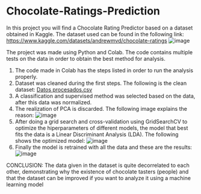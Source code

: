 # Chocolate-Ratings-Prediction
In this project you will find a Chocolate Rating Predictor based on a dataset obtained in Kaggle.
The dataset used can be found in the following link: https://www.kaggle.com/datasets/andrewmvd/chocolate-ratings
![image](https://user-images.githubusercontent.com/98425571/169709868-941126cb-ae21-4aba-9488-5613c5964369.png)

The project was made using Python and Colab. The code contains multiple tests on the data in order to obtain the best method for analysis. 
1. The code made in Colab has the steps listed in order to run the analysis properly.
2. Dataset was cleaned during the first steps. The following is the clean dataset:
[Datos procesados.csv](https://github.com/pazju/Chocolate-Ratings-Prediction/files/8750000/Datos.procesados.csv)
3. A classification and supervised method was selected based on the data, after this data was normalized.
4. The realization of PCA is discarded. The following image explains the reason: ![image](https://user-images.githubusercontent.com/98425571/169710216-60804549-8b84-468f-b3fb-67b21dd4dffc.png)
5. After doing a grid search and cross-validation using GridSearchCV to optimize the hiperparameters of different models, the model that best fits the data is a Linear Discriminant Analysis (LDA). The following shows the optimized model: ![image](https://user-images.githubusercontent.com/98425571/169710334-a3ea2846-94cc-4531-ae76-dc00ec39f508.png)
6. Finally the model is retrained with all the data and these are the results: ![image](https://user-images.githubusercontent.com/98425571/169710369-d054fa12-e67a-4e82-88ec-2d24f603ee19.png)

CONCLUSION:
The data given in the dataset is quite decorrelated to each other, demonstrating why the existence of chocolate tasters (people) and that the dataset can be improved if you want to analyze it using a machine learning model
